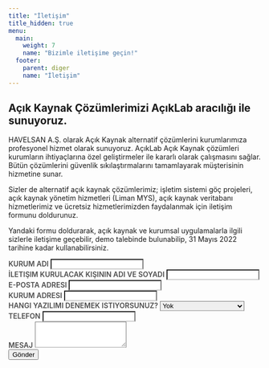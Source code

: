 ```yaml
---
title: "İletişim"
title_hidden: true
menu:
  main:
    weight: 7
    name: "Bizimle iletişime geçin!"
  footer:
    parent: diger
    name: "İletişim"
---
```


<div class="row">
<div class="col-12 col-lg-6">
    <h2>Açık Kaynak Çözümlerimizi AçıkLab aracılığı ile sunuyoruz.</h2>
    <p>
        HAVELSAN A.Ş. olarak Açık Kaynak alternatif çözümlerini kurumlarımıza profesyonel hizmet olarak sunuyoruz.
AçıkLab Açık Kaynak çözümleri kurumların ihtiyaçlarına özel geliştirmeler ile kararlı olarak çalışmasını sağlar. Bütün çözümlerini güvenlik sıkılaştırmalarını tamamlayarak müşterisinin hizmetine sunar.
    </p>
    <p>
        Sizler de alternatif açık kaynak çözümlerimiz; işletim sistemi göç projeleri, açık kaynak yönetim hizmetleri (Liman MYS), açık kaynak veritabanı hizmetlerimiz ve ücretsiz hizmetlerimizden faydalanmak için iletişim formunu doldurunuz.
    </p>
    <p>
       Yandaki formu doldurarak, açık kaynak ve kurumsal uygulamalarla ilgili sizlerle iletişime geçebilir, demo talebinde bulunabilip, 31 Mayıs 2022 tarihine kadar kullanabilirsiniz.
    </p>
</div>
<div class="col-12 col-lg-6">
    <style>
        .form-group > label {
            font-weight: 600;
            font-size: 14px;
            text-transform: uppercase;
            color: rgba(0,0,0, 0.7);
        }
        .form-control {
            border-bottom: 2px rgba(0,0,0,0.2) solid;
        }
    </style>
    <div id="uyari"></div>
    <form id="contact" action method="post">
        <div class="form-group">
            <label for="kurum-adi">Kurum Adı</label>
            <input name="kurum-adi" type="text" class="form-control" id="kurum-adi">
        </div>
        <div class="form-group">
            <label for="name">İletişim kurulacak kişinin adı ve soyadı</label>
            <input name="name" type="text" class="form-control" id="name">
        </div>
        <div class="form-group">
            <label for="email">E-posta adresi</label>
            <input name="email" type="email" class="form-control" id="email">
        </div>
        <div class="form-group">
            <label for="adres">Kurum adresi</label>
            <input name="adres" type="text" class="form-control" id="adres">
        </div>
        <div class="form-group">
            <label for="demo-yazilim">Hangi yazılımı denemek istiyorsunuz?</label>
            <select class="form-control" id="demo-yazilim" name="demo-yazilim">
                <option value="Yok" selected>Yok</option>
                <option value="Liman">Liman</option>
                <option value="Apache Cassandra">Apache Cassandra</option>
                <option value="Apache Hadoop">Apache Hadoop</option>
                <option value="Apache Kafka">Apache Kafka</option>
                <option value="Apache Spark">Apache Spark</option>
                <option value="CephFS">CephFS</option>
                <option value="Docker">Docker</option>
                <option value="Elasticsearch">Elasticsearch</option>
                <option value="HAproxy">HAproxy</option>
                <option value="Hazelcast">Hazelcast</option>
                <option value="Hyperledger Fabric">Hyperledger Fabric</option>
                <option value="Istio">Istio</option>
                <option value="Jenkins">Jenkins</option>
                <option value="Keras">Keras</option>
                <option value="Kubernetes">Kubernetes</option>
                <option value="Matplotlib">Matplotlib</option>
                <option value="MongoDB">MongoDB</option>
                <option value="NumPy">NumPy</option>
                <option value="OpenStack CEILMETER">OpenStack CEILMETER</option>
                <option value="OpenStack CINDER">OpenStack CINDER </option>
                <option value="OpenStack GLANCE">OpenStack GLANCE</option>
                <option value="OpenStack HEAT">OpenStack HEAT</option>
                <option value="OpenStack HORIZON">OpenStack HORIZON</option>
                <option value="OpenStack KEYSTONE">OpenStack KEYSTONE</option>
                <option value="OpenStack NEUTRON">OpenStack NEUTRON</option>
                <option value="OpenStack NOVA">OpenStack NOVA</option>
                <option value="OpenStack SWIFT">OpenStack SWIFT</option>
                <option value="oVirt">oVirt</option>
                <option value="PostgreSQL">PostgreSQL</option>
                <option value="Prometheus">Prometheus</option>
                <option value="RabbitMQ">RabbitMQ</option>
                <option value="SonarQube">SonarQube</option>
                <option value="Tensorflow">Tensorflow</option>
            </select>
        </div>
        <div class="form-group">
            <label for="telefon">Telefon</label>
            <input name="telefon" type="text" class="form-control" id="telefon">
        </div>
        <div class="form-group">
            <label for="aciklama">Mesaj</label>
            <textarea class="form-control" id="aciklama" name="aciklama" rows="3"></textarea>
        </div>
        <button type="submit" id="contactButton" class="btn btn-primary">Gönder</button>
    </form>
</div>
</div>
